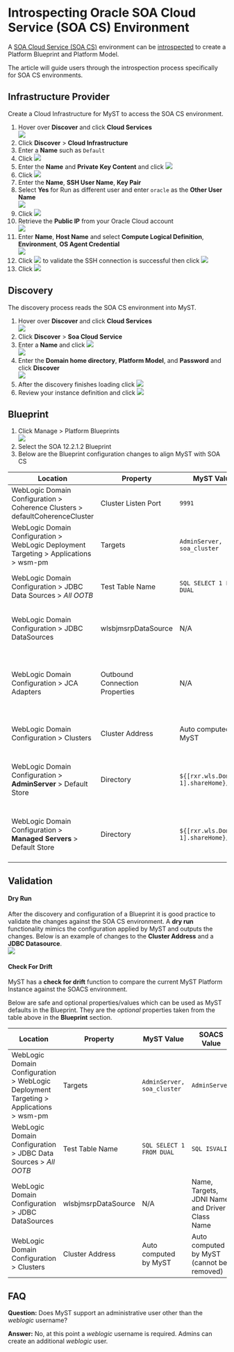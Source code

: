 # Introspecting Oracle SOA Cloud Service (SOA CS) Environment

A [SOA Cloud Service (SOA CS)](https://cloud.oracle.com/en_US/soa) environment can be [introspected](https://docs.rubiconred.com/myst-studio/platform/introspection/) to create a Platform Blueprint and Platform Model.

The article will guide users through the introspection process specifically for SOA CS environments.

## Infrastructure Provider

Create a Cloud Infrastructure for MyST to access the SOA CS environment.

1. Hover over **Discover** and click **Cloud Services**<br>![](img/soacs-01-discover.png)
2. Click **Discover** > **Cloud Infrastructure**
3. Enter a **Name** such as `Default`
4. Click ![](img/soacs-00-addkeypair.png)
5. Enter the **Name** and **Private Key Content** and click ![](img/soacs-00-add.png)<br>
6. Click ![](img/soacs-00-addagent.png)
7. Enter the **Name**, **SSH User Name**, **Key Pair**
8. Select **Yes** for Run as different user and enter `oracle` as the **Other User Name**<br>![](img/soacs-01-agentcredential.png)
9. Click ![](img/soacs-00-addhost.png)
10. Retrieve the **Public IP** from your Oracle Cloud account<br>![](img/soacs-01-oraclecloud-hostname.png)
11. Enter **Name**, **Host Name** and select **Compute Logical Definition**, **Environment**, **OS Agent Credential**<br>![](img/soacs-01-host.png)
12. Click ![](img/soacs-00-testconnection.png) to validate the SSH connection is successful then click ![](img/soacs-00-add.png)
13. Click ![](img/soacs-00-save.png)

## Discovery

The discovery process reads the SOA CS environment into MyST.

1. Hover over **Discover** and click **Cloud Services**<br>![](img/soacs-01-discover.png)
2. Click **Discover** > **Soa Cloud Service**
3. Enter a **Name** and click ![](img/soacs-00-next.png)<br>![](img/soacs-02-discoversoacloud.png)
4. Enter the **Domain home directory**, **Platform Model**, and **Password** and click **Discover**<br>![](img/soacs-02-discoversoacloud02.png)
5. After the discovery finishes loading click ![](img/soacs-00-next.png)
6. Review your instance definition and click ![](img/soacs-00-done.png)

## Blueprint

1. Click Manage > Platform Blueprints<br>![](img/soacs-03-blueprints.png)
2. Select the SOA 12.2.1.2 Blueprint
3. Below are the Blueprint configuration changes to align MyST with SOA CS

| Location                                                     | Property                       | MyST Value                              | SOA CS Value                                                 | Notes                                                        |
| ------------------------------------------------------------ | ------------------------------ | --------------------------------------- | ------------------------------------------------------------ | ------------------------------------------------------------ |
| WebLogic Domain Configuration > Coherence Clusters > defaultCoherenceCluster | Cluster Listen Port            | `9991`                                  | `7574`                                                       | SOACS uses `7574` while SOA on-premise was `9991`            |
| WebLogic Domain Configuration > WebLogic Deployment Targeting > Applications > wsm-pm | Targets                        | `AdminServer, soa_cluster`              | `AdminServer`                                                | (Optional) Remove the `soa_cluster`  so only the AdminServer is targeted |
| WebLogic Domain Configuration > JDBC Data Sources > *All OOTB* | Test Table Name                | `SQL SELECT 1 FROM DUAL`                | `SQL ISVALID`                                                | (Optional) Set the value for each out of the box (OOTB) Data Source |
| WebLogic Domain Configuration > JDBC DataSources             | wlsbjmsrpDataSource            | N/A                                     | Name, Targets, JDNI Name, and Driver Class Name              | (Optional) Only necessary if users want to change configuration for wlsbjmsrpDataSource |
| WebLogic Domain Configuration > JCA Adapters                 | Outbound Connection Properties | N/A                                     | Any properties                                               | MyST currently does not introspect Outbound Connection Properties. Add if you have any JCA Adapters configured. |
| WebLogic Domain Configuration > Clusters                     | Cluster Address                | Auto computed by MyST                   | Auto computed by MyST (cannot be removed)                    | (Optional) MyST computation requires the Cluster Address to always be set |
| WebLogic Domain Configuration > **AdminServer** > Default Store | Directory                      | `${[rxr.wls.Domain-1].shareHome}/tlogs` | `${[rxr.wls.Domain-1].domainAserverHome}/servers/${[rxr.wls.AdminServer-1].name}/data/store/default` | By default TLOGS are not defined in the WLS Console. In MyST we set them to their default directory. |
| WebLogic Domain Configuration > **Managed Servers** > Default Store | Directory                      | `${[rxr.wls.Domain-1].shareHome}/tlogs` | `${[rxr.wls.Domain-1].domainAserverHome}/servers/${[rxr.wls.ManagedServer-1].name}/data/store/default` | By default TLOGS are not defined in the WLS Console. In MyST we set them to their default directory. |

## Validation

#### Dry Run

After the discovery and configuration of a Blueprint it is good practice to validate the changes against the SOA CS environment. A **dry run** functionality mimics the configuration applied by MyST and outputs the changes. Below is an example of changes to the **Cluster Address** and a **JDBC Datasource**.<br>![](img/soacs-05-dryrun.png)

#### Check For Drift

MyST has a **check for drift** function to compare the current MyST Platform Instance against the SOACS environment. 

Below are safe and optional properties/values which can be used as MyST defaults in the Blueprint. They are the *optional* properties taken from the table above in the **Blueprint** section.

| Location                                                     | Property                       | MyST Value                              | SOACS Value                                                  |
| ------------------------------------------------------------ | ------------------------------ | --------------------------------------- | ------------------------------------------------------------ |
| WebLogic Domain Configuration > WebLogic Deployment Targeting > Applications > wsm-pm | Targets                        | `AdminServer, soa_cluster`              | `AdminServer`                                                |
| WebLogic Domain Configuration > JDBC Data Sources > *All OOTB* | Test Table Name                | `SQL SELECT 1 FROM DUAL`                | `SQL ISVALID`                                                |
| WebLogic Domain Configuration > JDBC DataSources             | wlsbjmsrpDataSource            | N/A                                     | Name, Targets, JDNI Name, and Driver Class Name              |
| WebLogic Domain Configuration > Clusters                     | Cluster Address                | Auto computed by MyST                   | Auto computed by MyST (cannot be removed)                    |


## FAQ

**Question:** Does MyST support an administrative user other than the *weblogic* username?

**Answer:** No, at this point a *weblogic* username is required. Admins can create an additional *weblogic* user.